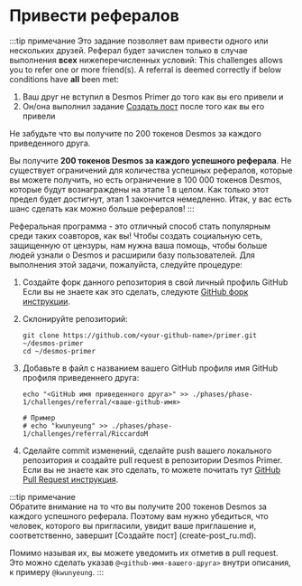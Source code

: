 # Привести рефералов
:::tip примечание 
Это задание позволяет вам привести одного или нескольких друзей. Реферал будет зачислен только в случае выполнения **всех** нижеперечисленных условий:
This challenges allows you to refer one or more friend(s). A referral is deemed correctly if below conditions have **all** been met: 
   
1. Ваш друг не вступил в Desmos Primer до того как вы его привели и
2. Он/она выполнил задание [Создать пост](create-post.md) после того как вы его привели
 
Не забудьте что вы получите по 200 токенов Desmos за каждого приведенного друга.

Вы получите **200 токенов Desmos за каждого успешного реферала**. Не существует ограничений для количества успешных рефералов, которые вы можете получить, но есть ограничение в 100 000 токенов Desmos, которые будут вознаграждены на этапе 1 в целом. Как только этот предел будет достигнут, этап 1 закончится немедленно. Итак, у вас есть шанс сделать как можно больше рефералов!
:::

Реферальная программа - это отличный способ стать популярным среди таких соавторов, как вы! Чтобы создать социальную сеть, защищенную от цензуры, нам нужна ваша помощь, чтобы больше людей узнали о Desmos и расширили базу пользователей. Для выполнения этой задачи, пожалуйста, следуйте процедуре:

1. Создайте форк данного репозитория в свой личный профиль GitHub  
   Если вы не знаете как это сделать, следуюте [GitHub форк инструкции](https://help.github.com/en/github/getting-started-with-github/fork-a-repo).

2. Склонируйте репозиторий:  
   ```shell
   git clone https://github.com/<your-github-name>/primer.git ~/desmos-primer
   cd ~/desmos-primer
   ```

3. Добавьте в файл с названием вашего GitHub профиля имя GitHub профиля приведеннего друга:    
   ```shell
   echo "<GitHub имя приведенного друга>" >> ./phases/phase-1/challenges/referral/<ваше-github-имя>
   
   # Пример
   # echo "kwunyeung" >> ./phases/phase-1/challenges/referral/RiccardoM
   ```

4. Сделайте commit изменений, сделайте push вашего локального репозитория и создайте pull request в репозитории Desmos Primer. Если вы не знаете как это сделать, то можете почитать тут [GitHub Pull Request инструкция](https://help.github.com/en/github/collaborating-with-issues-and-pull-requests/creating-a-pull-request).

:::tip примечание  
Обратите внимание на то что вы получите 200 токенов Desmos за каждого успешного реферала. Поэтому вам нужно убедиться, что человек, которого вы пригласили, увидит ваше приглашение и, соответственно, завершит [Создайте пост] (create-post_ru.md).

Помимо называя их, вы можете уведомить их отметив в pull request. Это можно сделать указав `@<github-имя-вашего-друга>` внутри описания, к примеру `@kwunyeung`.
:::